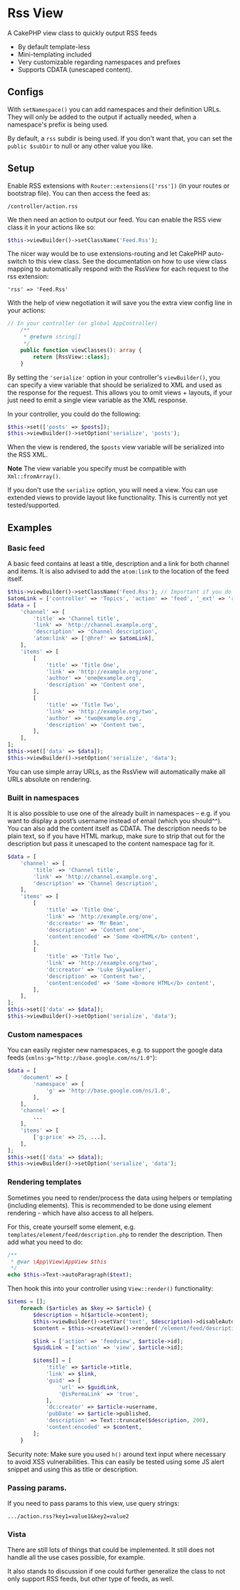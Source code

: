 # Rss View

A CakePHP view class to quickly output RSS feeds
- By default template-less
- Mini-templating included
- Very customizable regarding namespaces and prefixes
- Supports CDATA (unescaped content).

## Configs
With `setNamespace()` you can add namespaces and their definition URLs.
They will only be added to the output if actually needed, when a namespace's prefix is being used.

By default, a `rss` subdir is being used. If you don't want that, you can set the `public $subDir` to null or any other value you like.

## Setup
Enable RSS extensions with `Router::extensions(['rss'])` (in your routes or bootstrap file).
You can then access the feed as:
```
/controller/action.rss
```

We then need an action to output our feed.
You can enable the RSS view class it in your actions like so:
```php
$this->viewBuilder()->setClassName('Feed.Rss');
```

The nicer way would be to use extensions-routing and let CakePHP auto-switch to this view class.
See the documentation on how to use view class mapping to automatically respond with the RssView for each request to the rss extension:

    'rss' => 'Feed.Rss'

With the help of view negotiation it will save you the extra view config line in your actions:
```php
// In your controller (or global AppController)
	/**
	 * @return string[]
	 */
	public function viewClasses(): array {
		return [RssView::class];
	}
```

By setting the `'serialize'` option in your controller's `viewBuilder()`, you can specify a view variable
that should be serialized to XML and used as the response for the request.
This allows you to omit views + layouts, if your just need to emit a single view
variable as the XML response.

In your controller, you could do the following:
```php
$this->set(['posts' => $posts]);
$this->viewBuilder()->setOption('serialize', 'posts');
```
When the view is rendered, the `$posts` view variable will be serialized
into the RSS XML.

**Note** The view variable you specify must be compatible with `Xml::fromArray()`.

If you don't use the `serialize` option, you will need a view. You can use extended
views to provide layout like functionality. This is currently not yet tested/supported.

## Examples

### Basic feed
A basic feed contains at least a title, description and a link for both channel and items.
It is also advised to add the `atom:link` to the location of the feed itself.

```php
$this->viewBuilder()->setClassName('Feed.Rss'); // Important if you do not have an auto-switch for the rss extension
$atomLink = ['controller' => 'Topics', 'action' => 'feed', '_ext' => 'rss']; // Example controller and action
$data = [
    'channel' => [
        'title' => 'Channel title',
        'link' => 'http://channel.example.org',
        'description' => 'Channel description',
        'atom:link' => ['@href' => $atomLink],
    ],
    'items' => [
        [
            'title' => 'Title One',
            'link' => 'http://example.org/one',
            'author' => 'one@example.org',
            'description' => 'Content one',
        ],
        [
            'title' => 'Title Two',
            'link' => 'http://example.org/two',
            'author' => 'two@example.org',
            'description' => 'Content two',
        ],
    ],
];
$this->set(['data' => $data]);
$this->viewBuilder()->setOption('serialize', 'data');
```

You can use simple array URLs, as the RssView will automatically make all URLs absolute on rendering.

### Built in namespaces
It is also possible to use one of the already built in namespaces – e.g. if you want to display
a post’s username instead of email (which you should^^). You can also add the content itself
as CDATA. The description needs to be plain text, so if you have HTML markup, make sure to
strip that out for the description but pass it unescaped to the content namespace tag for it.
```php
$data = [
    'channel' => [
        'title' => 'Channel title',
        'link' => 'http://channel.example.org',
        'description' => 'Channel description',
    ],
    'items' => [
        [
            'title' => 'Title One',
            'link' => 'http://example.org/one',
            'dc:creator' => 'Mr Bean',
            'description' => 'Content one',
            'content:encoded' => 'Some <b>HTML</b> content',
        ],
        [
            'title' => 'Title Two',
            'link' => 'http://example.org/two',
            'dc:creator' => 'Luke Skywalker',
            'description' => 'Content two',
            'content:encoded' => 'Some <b>more HTML</b> content',
        ],
    ],
];
$this->set(['data' => $data]);
$this->viewBuilder()->setOption('serialize', 'data');
```

### Custom namespaces
You can easily register new namespaces, e.g. to support the google data feeds (`xmlns:g="http://base.google.com/ns/1.0"`):

```php
$data = [
    'document' => [
        'namespace' => [
            'g' => 'http://base.google.com/ns/1.0',
        ],
    ],
    'channel' => [
        ...
    ],
    'items' => [
        ['g:price' => 25, ...],
    ],
];
$this->set(['data' => $data]);
$this->viewBuilder()->setOption('serialize', 'data');
```

### Rendering templates
Sometimes you need to render/process the data using helpers or templating (including elements).
This is recommended to be done using element rendering - which have also access to all helpers.

For this, create yourself some element, e.g. `templates/element/feed/description.php` to render the description.
Then add what you need to do:
```php
/**
 * @var \App\View\AppView $this
 */
echo $this->Text->autoParagraph($text);
```
Then hook this into your controller using `View::render()` functionality:

```php
$items = [];
    foreach ($articles as $key => $article) {
        $description = h($article->content);
        $this->viewBuilder()->setVar('text', $description)->disableAutoLayout();
        $content = $this->createView()->render('/element/feed/description');

        $link = ['action' => 'feedview', $article->id];
        $guidLink = ['action' => 'view', $article->id];

        $items[] = [
            'title' => $article->title,
            'link' => $link,
            'guid' => [
                'url' => $guidLink,
                '@isPermaLink' => 'true',
            ],
            'dc:creator' => $article->username,
            'pubDate' => $article->published,
            'description' => Text::truncate($description, 200),
            'content:encoded' => $content,
        ];
    }
```

Security note: Make sure you used `h()` around text input where necessary to avoid XSS vulnerabilities.
This can easily be tested using some JS alert snippet and using this as title or description.

### Passing params.
If you need to pass params to this view, use query strings:
```
.../action.rss?key1=value1&key2=value2
```

### Vista
There are still lots of things that could be implemented. It still does not handle all the use cases possible, for example.

It also stands to discussion if one could further generalize the class to not only support RSS feeds, but other type of feeds, as well.
